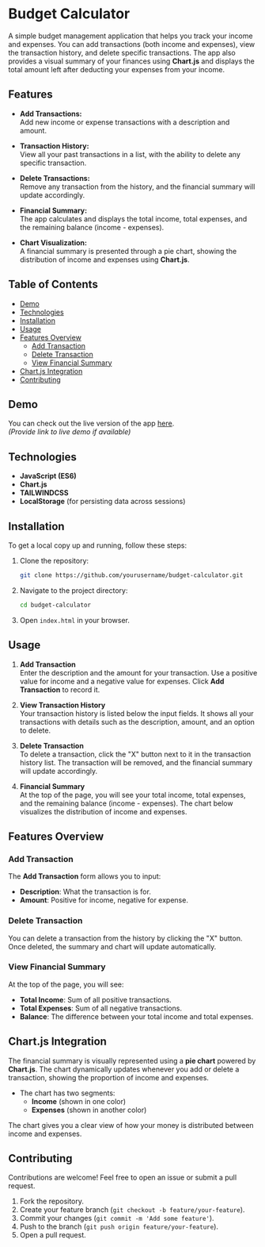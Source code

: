 
# Budget Calculator

A simple budget management application that helps you track your income and expenses. You can add transactions (both income and expenses), view the transaction history, and delete specific transactions. The app also provides a visual summary of your finances using **Chart.js** and displays the total amount left after deducting your expenses from your income.

## Features

- **Add Transactions:**  
  Add new income or expense transactions with a description and amount.

- **Transaction History:**  
  View all your past transactions in a list, with the ability to delete any specific transaction.

- **Delete Transactions:**  
  Remove any transaction from the history, and the financial summary will update accordingly.

- **Financial Summary:**  
  The app calculates and displays the total income, total expenses, and the remaining balance (income - expenses).

- **Chart Visualization:**  
  A financial summary is presented through a pie chart, showing the distribution of income and expenses using **Chart.js**.

## Table of Contents

- [Demo](#demo)
- [Technologies](#technologies)
- [Installation](#installation)
- [Usage](#usage)
- [Features Overview](#features-overview)
  - [Add Transaction](#add-transaction)
  - [Delete Transaction](#delete-transaction)
  - [View Financial Summary](#view-financial-summary)
- [Chart.js Integration](#chartjs-integration)
- [Contributing](#contributing)


## Demo

You can check out the live version of the app [here](#).  
*(Provide link to live demo if available)*

## Technologies

- **JavaScript (ES6)**  
- **Chart.js**  
- **TAILWINDCSS**  
- **LocalStorage** (for persisting data across sessions)

## Installation

To get a local copy up and running, follow these steps:

1. Clone the repository:

   ```bash
   git clone https://github.com/yourusername/budget-calculator.git
   ```

2. Navigate to the project directory:

   ```bash
   cd budget-calculator
   ```

3. Open `index.html` in your browser.

## Usage

1. **Add Transaction**  
   Enter the description and the amount for your transaction. Use a positive value for income and a negative value for expenses. Click **Add Transaction** to record it.

2. **View Transaction History**  
   Your transaction history is listed below the input fields. It shows all your transactions with details such as the description, amount, and an option to delete.

3. **Delete Transaction**  
   To delete a transaction, click the "X" button next to it in the transaction history list. The transaction will be removed, and the financial summary will update accordingly.

4. **Financial Summary**  
   At the top of the page, you will see your total income, total expenses, and the remaining balance (income - expenses). The chart below visualizes the distribution of income and expenses.

## Features Overview

### Add Transaction

The **Add Transaction** form allows you to input:
- **Description**: What the transaction is for.
- **Amount**: Positive for income, negative for expense.

### Delete Transaction

You can delete a transaction from the history by clicking the "X" button. Once deleted, the summary and chart will update automatically.

### View Financial Summary

At the top of the page, you will see:
- **Total Income**: Sum of all positive transactions.
- **Total Expenses**: Sum of all negative transactions.
- **Balance**: The difference between your total income and total expenses.

## Chart.js Integration

The financial summary is visually represented using a **pie chart** powered by **Chart.js**. The chart dynamically updates whenever you add or delete a transaction, showing the proportion of income and expenses.

- The chart has two segments:
  - **Income** (shown in one color)
  - **Expenses** (shown in another color)

The chart gives you a clear view of how your money is distributed between income and expenses.

## Contributing

Contributions are welcome! Feel free to open an issue or submit a pull request.

1. Fork the repository.
2. Create your feature branch (`git checkout -b feature/your-feature`).
3. Commit your changes (`git commit -m 'Add some feature'`).
4. Push to the branch (`git push origin feature/your-feature`).
5. Open a pull request.




